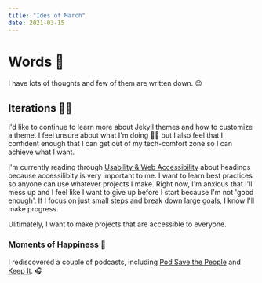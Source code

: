 ```yaml
---
title: "Ides of March"
date: 2021-03-15
---
```

# Words 📄

I have lots of thoughts and few of them are written down. 😉

## Iterations 🦸‍♀️

I'd like to continue to learn more about Jekyll themes and how to customize a theme. I feel unsure about what I'm doing 🤷‍♀️ but I also feel that I confident enough that I can get out of my tech-comfort zone so I can achieve what I want. 

I'm currently reading through [Usability & Web Accessibility](https://usability.yale.edu/web-accessibility/articles/headings) about headings because accessilibity is very important to me. I want to learn best practices so anyone can use whatever projects I make. Right now, I'm anxious that I'll mess up and I feel like I want to give up before I start because I'm not 'good enough'. If I focus on just small steps and break down large goals, I know I'll make progress. 

Ulitimately, I want to make projects that are accessible to everyone. 

### Moments of Happiness 🥰

I rediscovered a couple of podcasts, including [Pod Save the People](https://crooked.com/podcast-series/pod-save-the-people/) and [Keep It](https://crooked.com/podcast-series/keep-it/). 🎧

